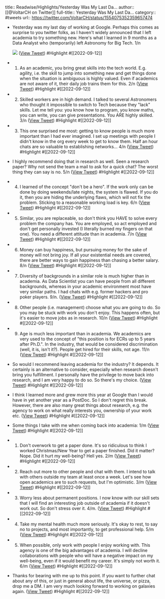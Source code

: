 title:: Readwise/Highlights/Yesterday Was My Last Da...
author:: [[@VoltarCH on Twitter]]
full-title:: Yesterday Was My Last Da...
category:: #tweets
url:: https://twitter.com/VoltarCH/status/1554075352359657474
- Yesterday was my last day of working at Google. Perhaps this comes as surprise to you twitter folks, as I haven't widely announced that I left academia to try something new. Here's what I learned in 9 months as a Data Analyst who (temporarily) left Astronomy for Big Tech. 1/n 
  
  ![](https://pbs.twimg.com/media/FZEe3wBWIAItecX.jpg) ([View Tweet](https://twitter.com/VoltarCH/status/1554075352359657474)) #Highlight #[[2022-09-12]]
- 1) As an academic, you bring great skills into the tech world. E.g. agility, i.e. the skill to jump into something new and get things done when the situation is ambiguous is highly valued. Even if academics are not aware of it, their daily job trains them for this. 2/n ([View Tweet](https://twitter.com/VoltarCH/status/1554075357061545987)) #Highlight #[[2022-09-12]]
- 2) Skilled workers are in high demand. I talked to several Astronomers who thought it impossible to switch to Tech because they "lack" skills. Let me tell you: you know how to program, you know maths, you can write, you can give presentations. You ARE highly skilled. 3/n ([View Tweet](https://twitter.com/VoltarCH/status/1554075359217438721)) #Highlight #[[2022-09-12]]
- 3) This one surprised me most: getting to know people is much more important than I had ever imagined. I set up meetings with people I didn't know in the org every week to get to know them. Half an hour chats are so valuable to establishing networks... 4/n ([View Tweet](https://twitter.com/VoltarCH/status/1554075361381683202)) #Highlight #[[2022-09-12]]
- I highly recommend doing that in research as well. Seen a research paper? Why not send the team a mail to ask for a quick chat? The worst thing they can say is no. 5/n ([View Tweet](https://twitter.com/VoltarCH/status/1554075363755626496)) #Highlight #[[2022-09-12]]
- 4) I learned of the concept "don't be a hero". If the work only can be done by doing weekends/late nights, the system is flawed. If you do it, then you are hiding the underlying flaws, which will not fix the problem. Sticking to a reasonable working load is key. 6/n ([View Tweet](https://twitter.com/VoltarCH/status/1554075366855266307)) #Highlight #[[2022-09-12]]
- 5) Similar, you are replaceable, so don't think you HAVE to solve every problem the company has. You are employed, so act employed and don't get personally invested (I literally burned my fingers on that one). You need a different attitude than in academia. 7/n ([View Tweet](https://twitter.com/VoltarCH/status/1554075369174716419)) #Highlight #[[2022-09-12]]
- 6) Money can buy happiness, but pursuing money for the sake of money will not bring joy. If all your existential needs are covered, there are better ways to gain happiness than chasing a better salary. 8/n ([View Tweet](https://twitter.com/VoltarCH/status/1554075371854856193)) #Highlight #[[2022-09-12]]
- 7) Diversity of backgrounds in a similar role is much higher than in academia. As Data Scientist you can have people from all different backgrounds, whereas in your academic environment most have very similar paths. I had chats with e.g. former hackers and pro poker players. 9/n. ([View Tweet](https://twitter.com/VoltarCH/status/1554075374182699010)) #Highlight #[[2022-09-12]]
- 8) Other people (i.e. management) choose what you are going to do. So you may be stuck with work you don't enjoy. This happens often, but it's easier to move jobs as in research. 10/n ([View Tweet](https://twitter.com/VoltarCH/status/1554075376409772033)) #Highlight #[[2022-09-12]]
- 9) Age is much less important than in academia. We academics are very used to the concept of "this position is for ECRs up to 5 years after Ph.D.". In the industry, that would be considered discrimination (well, it is, isn't it?). People get hired for their skills, not age. 11/n ([View Tweet](https://twitter.com/VoltarCH/status/1554075378821603329)) #Highlight #[[2022-09-12]]
- So would I recommend leaving academia for the industry? It depends. It certainly is an alternative to consider, especially when research doesn't bring you fulfillment. I personally have the privilege to move back into research, and I am very happy to do so. So there's my choice. ([View Tweet](https://twitter.com/VoltarCH/status/1554075381954932738)) #Highlight #[[2022-09-12]]
- I think I learned more and grew more this year at Google than I would have in yet another year as a PostDoc. So I don't regret this break. However, there are also many great things about research, e.g. the agency to work on what really interests you, ownership of your work etc. ([View Tweet](https://twitter.com/VoltarCH/status/1554075384383242246)) #Highlight #[[2022-09-12]]
- Some things I take with me when coming back into academia: 1/m ([View Tweet](https://twitter.com/VoltarCH/status/1554075386664853504)) #Highlight #[[2022-09-12]]
- 1) Don't overwork to get a paper done. It's so ridiculous to think I worked Christmas/New Year to get a paper finished. Did it matter? Nope. Did it hurt my well-being? Hell yes. 2/m ([View Tweet](https://twitter.com/VoltarCH/status/1554075390146187267)) #Highlight #[[2022-09-12]]
- 2) Reach out more to other people and chat with them. I intend to talk with others outside my team at least once a week. Let's see how open academics are to such requests, but I'm optimistic. 3/m ([View Tweet](https://twitter.com/VoltarCH/status/1554075393522405377)) #Highlight #[[2022-09-12]]
- 3) Worry less about permanent positions. I now know with our skill sets that I will find an interesting job outside of academia if it doesn't work out. So don't stress over it. 4/m. ([View Tweet](https://twitter.com/VoltarCH/status/1554075396341104646)) #Highlight #[[2022-09-12]]
- 4) Take my mental health much more seriously. It's okay to rest, to say no to projects, and most importantly, to get professional help. 5/m ([View Tweet](https://twitter.com/VoltarCH/status/1554075399168090112)) #Highlight #[[2022-09-12]]
- 5) When possible, only work with people I enjoy working with. This agency is one of the big advantages of academia. I will decline collaborations with people who will have a negative impact on my well-being, even if it would benefit my career. It's simply not worth it. 6/m ([View Tweet](https://twitter.com/VoltarCH/status/1554075401256943616)) #Highlight #[[2022-09-12]]
- Thanks for bearing with me up to this point. If you want to further chat about any of this, or just in general about life, the universe, or pizza, drop me a DM. 
  I am very much looking forward to working on galaxies again. ([View Tweet](https://twitter.com/VoltarCH/status/1554075403807080456)) #Highlight #[[2022-09-12]]